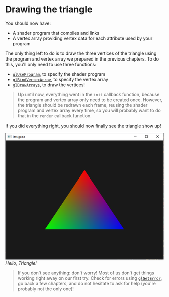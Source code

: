# Drawing the triangle

You should now have:

- A shader program that compiles and links
- A vertex array providing vertex data for each attribute used by your program

The only thing left to do is to draw the three vertices of the triangle using
the program and vertex array we prepared in the previous chapters. To do this,
you'll only need to use three functions:

- [`glUseProgram`], to specify the shader program
- [`glBindVertexArray`], to specify the vertex array
- [`glDrawArrays`], to draw the vertices!

> Up until now, everything went in the `init` callback function, because the
> program and vertex array only need to be created once. However, the triangle
> should be redrawn each frame, reusing the shader program and vertex array
> every time, so you will probably want to do that in the `render` callback
> function.

If you did everything right, you should now finally see the triangle show up!

![Final result](./res/win_triangle.png) _Hello, Triangle!_

> If you don't see anything: don't worry! Most of us don't get things working
> right away on our first try. Check for errors using [`glGetError`], go back a
> few chapters, and do not hesitate to ask for help (you're probably not the
> only one)!

[`gluseprogram`]:
  https://www.khronos.org/registry/OpenGL-Refpages/gl4/html/glUseProgram.xhtml
[`glbindvertexarray`]:
  https://www.khronos.org/registry/OpenGL-Refpages/gl4/html/glBindVertexArray.xhtml
[`gldrawarrays`]:
  https://www.khronos.org/registry/OpenGL-Refpages/gl4/html/glDrawArrays.xhtml
[`glgeterror`]:
  https://www.khronos.org/registry/OpenGL-Refpages/gl4/html/glGetError.xhtml
